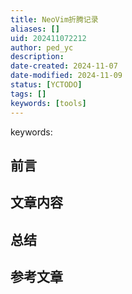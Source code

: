 ```yaml
---
title: NeoVim折腾记录
aliases: []
uid: 202411072212
author: ped_yc
description: 
date-created: 2024-11-07
date-modified: 2024-11-09
status: [YCTODO]
tags: []
keywords: [tools]
---
```


keywords:

## 前言

## 文章内容

## 总结

## 参考文章
